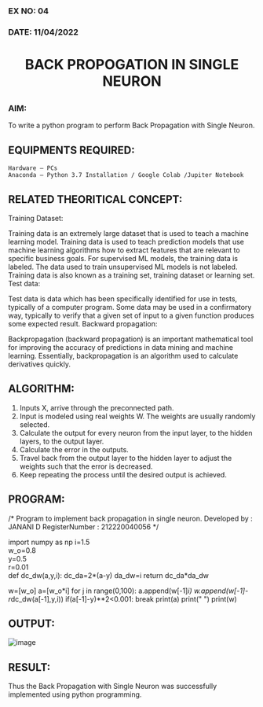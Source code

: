 ### EX NO: 04
### DATE: 11/04/2022
# <p align= "center">BACK PROPOGATION IN SINGLE NEURON</p>
### AIM:
To write a python program to perform Back Propagation with Single Neuron.

## EQUIPMENTS REQUIRED:

    Hardware – PCs
    Anaconda – Python 3.7 Installation / Google Colab /Jupiter Notebook

## RELATED THEORITICAL CONCEPT:
Training Dataset:

Training data is an extremely large dataset that is used to teach a machine learning model. Training data is used to teach prediction models that use machine learning algorithms how to extract features that are relevant to specific business goals. For supervised ML models, the training data is labeled. The data used to train unsupervised ML models is not labeled. Training data is also known as a training set, training dataset or learning set.
Test data:

Test data is data which has been specifically identified for use in tests, typically of a computer program. Some data may be used in a confirmatory way, typically to verify that a given set of input to a given function produces some expected result.
Backward propagation:

Backpropagation (backward propagation) is an important mathematical tool for improving the accuracy of predictions in data mining and machine learning. Essentially, backpropagation is an algorithm used to calculate derivatives quickly.
## ALGORITHM:

   1. Inputs X, arrive through the preconnected path.
   2. Input is modeled using real weights W. The weights are usually randomly selected.
   3. Calculate the output for every neuron from the input layer, to the hidden layers, to the output layer.
   4. Calculate the error in the outputs.
   5. Travel back from the output layer to the hidden layer to adjust the weights such that the error is decreased.
   6. Keep repeating the process until the desired output is achieved.

## PROGRAM:
/*
Program to implement back propagation in single neuron.
Developed by   : JANANI D
RegisterNumber :  212220040056
*/

import numpy as np
i=1.5    
w_o=0.8  
y=0.5    
r=0.01   
def dc_dw(a,y,i):
  dc_da=2*(a-y)
  da_dw=i
  return dc_da*da_dw
  
w=[w_o]
a=[w_o*i]
for j in range(0,100):
  a.append(w[-1]*i)
  w.append(w[-1]-r*dc_dw(a[-1],y,i))
  if(a[-1]-y)**2<0.001:
    break
print(a)
print(" ")
print(w)

## OUTPUT:

![image](https://user-images.githubusercontent.com/86832944/164516169-f148ea9e-9f88-43e1-a29e-677497fceda8.png)

## RESULT:

Thus the Back Propagation with Single Neuron was successfully implemented using python programming.
